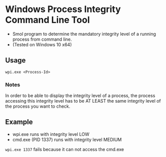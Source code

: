 # Windows Process Integrity Command Line Tool
- Smol program to determine the mandatory integrity level of a running process from command line.
- (Tested on Windows 10 x64)

## Usage 
`wpi.exe <Process-Id>`

### Notes
In order to be able to display the integrity level of a process, the process accessing this integrity level has to be AT LEAST the same integrity level of the process you want to check.

## Example
- wpi.exe runs with integrity level LOW
- cmd.exe (PID 1337) runs with integrity level MEDIUM

`wpi.exe 1337`
fails because it can not access the cmd.exe
